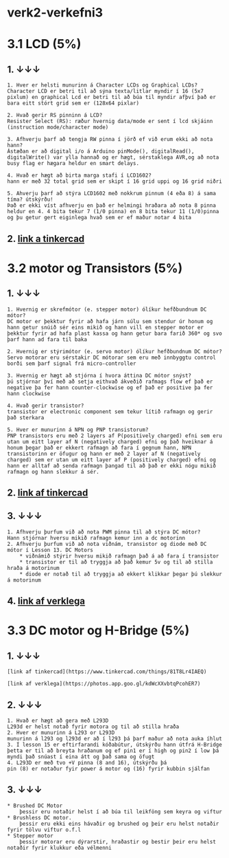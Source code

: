 # verk2-verkefni3
# 3.1 LCD (5%)
## 1. ↓↓↓
    1. Hver er helsti munurinn á Character LCDs og Graphical LCDs?
    Character LCD er betri til að sýna texta/litlar myndir í 16 (5x7 pixlum) en graphical Lcd er betri til að búa til myndir afþví það er bara eitt stórt grid sem er (128x64 pixlar)

    2. Hvað gerir RS pinninn á LCD?
    Resister Select (RS): ræður hvernig data/mode er sent í lcd skjáinn (instruction mode/character mode)

    3. Afhverju þarf að tengja RW pinna í jörð ef við erum ekki að nota hann?
    Ástæðan er að digital i/o á Arduino pinMode(), digitalRead(), digitalWrite() var ylla hannað og er hægt, sérstaklega AVR,og að nota busy flag er hægara heldur en smart delays.

    4. Hvað er hægt að birta marga stafi í LCD1602?
    hann er með 32 total grid sem er skipt í 16 grid uppi og 16 grid niðri

    5. Ahverju þarf að stýra LCD1602 með nokkrum pinnum (4 eða 8) á sama tíma? útskýrðu!
    Það er ekki víst afhverju en það er helmingi hraðara að nota 8 pinna heldur en 4. 4 bita tekur 7 (1/0 pinna) en 8 bita tekur 11 (1/0)pinna og þu getur gert eiginlega hvað sem er ef maður notar 4 bita

## 2. [link a tinkercad](https://www.tinkercad.com/things/63A8e1V6wB9-epic-uusam/editel)

# 3.2 motor og Transistors (5%)
## 1. ↓↓↓
    1. Hvernig er skrefmótor (e. stepper motor) ólíkur hefðbundnum DC mótor?
    DC motor er þekktur fyrir að hafa járn súlu sem stendur úr honum og hann getur snúið sér eins mikið og hann vill en stepper motor er þekktur fyrir ad hafa plast kassa og hann getur bara farið 360* og svo þarf hann ad fara til baka
    
    2. Hvernig er stýrimótor (e. servo motor) ólíkur hefðbundnum DC mótor?
    Servo motorar eru sérstakir DC mótorar sem eru með innbyggtu control borði sem þarf signal frá micro-controller
    
    3. Hvernig er hægt að stjórna í hvora áttina DC mótor snýst?
    þú stjórnar því með að setja eithvað ákveðið rafmags flow ef það er negative þa fer hann counter-clockwise og ef það er positive þa fer hann clockwise
    
    4. Hvað gerir transistor?
    transistor er electronic component sem tekur lítið rafmagn og gerir það sterkara
    
    5. Hver er munurinn á NPN og PNP transistorum?
    PNP transistors eru með 2 layers af P(positively charged) efni sem eru utan um eitt layer af N (negatively charged) efni og það hveiknar á honum þegar það er ekkert rafmagn að fara í gegnum hann, NPN transistorinn er öfugur og hann er með 2 layer af N (negatively charged) sem er utan um eitt layer af P (positively charged) efni og hann er alltaf að senda rafmagn þangad til að það er ekki nógu mikið rafmagn og hann slekkur á sér.
## 2. [link af tinkercad](https://www.tinkercad.com/things/ay6XRKiXGGd)     
## 3. ↓↓↓
    1. Afhverju þurfum við að nota PWM pinna til að stýra DC mótor?
    Hann stjórnar hversu mikið rafmagn kemur inn a dc motorinn
    2. Afhverju þurfum við að nota viðnám, transistor og diode með DC mótor í Lesson 13. DC Motors
        * viðnámið stýrir hversu mikið rafmagn það á að fara í transistor
        * transistor er til að tryggja að það kemur 5v og til að stilla hraða á motorinum
        * diode er notað til að tryggja að ekkert klikkar þegar þú slekkur á motorinum
## 4. [link af verklega](https://photos.app.goo.gl/bScvanTG5LkXjWF98) 

# 3.3 DC motor og H-Bridge (5%)
## 1. ↓↓↓
    [link af tinkercad](https://www.tinkercad.com/things/81T8Lr4IAEQ)
    
    [link af verklega](https://photos.app.goo.gl/kdWcXXvbtqPcohER7)
## 2. ↓↓↓
    1. Hvað er hægt að gera með L293D
    L293d er helst notað fyrir motora og til að stilla hraða
    2. Hver er munurinn á L293 or L293D
    munurinn á l293 og l293d er að í l293 þá þarf maður að nota auka íhlut
    3. Í lesson 15 er eftirfarandi kóðabútur, útskýrðu hann útfrá H-Bridge
    þetta er til að breyta hraðanum og ef pin1 er í high og pin2 í low þá myndi það snúast í eina átt og það sama og öfugt
    4. L293D er með tvo +V pinna (8 and 16), útskýrðu þá
    pin (8) er notaður fyir power á motor og (16) fyrir kubbin sjálfan
    
## 3. ↓↓↓
    * Brushed DC Motor
        þessir eru notaðir helst í að búa til leikföng sem keyra og viftur
    * Brushless DC motor.
        þessir eru ekki eins hávaðir og brushed og þeir eru helst notaðir fyrir tölvu viftur o.f.l
    * Stepper motor
        þessir motorar eru dýrarstir, hraðastir og bestir þeir eru helst notaðir fyrir klukkur eða vélmenni
    
    








